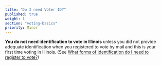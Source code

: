 ```yaml
---
title: "Do I need Voter ID?"
published: true
weight: 1
section: "voting-basics"
priority: Minor
---
```

**You do not need identification to vote in Illinois** unless you did not provide adequate identification when you registered to vote by mail and this is your first time voting in Illinois. (See [What forms of identification do I need to register to vote?](#item-voter-id-to-register))
